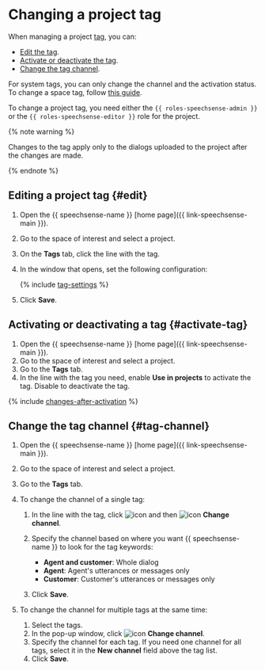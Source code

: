 # Changing a project tag

When managing a project [tag](../../../concepts/tags.md), you can:

* [Edit the tag](#edit).
* [Activate or deactivate the tag](#activate-tag).
* [Change the tag channel](#tag-channel).

For system tags, you can only change the channel and the activation status. To change a space tag, follow [this guide](../../space/tag/change.md).

To change a project tag, you need either the `{{ roles-speechsense-admin }}` or the `{{ roles-speechsense-editor }}` role for the project.

{% note warning %}

Changes to the tag apply only to the dialogs uploaded to the project after the changes are made.

{% endnote %}

## Editing a project tag {#edit}

1. Open the {{ speechsense-name }} [home page]({{ link-speechsense-main }}).
1. Go to the space of interest and select a project.
1. On the **Tags** tab, click the line with the tag.
1. In the window that opens, set the following configuration:

   {% include [tag-settings](../../../../_includes/speechsense/tag/tag-settings.md) %}

1. Click **Save**.

## Activating or deactivating a tag {#activate-tag}

1. Open the {{ speechsense-name }} [home page]({{ link-speechsense-main }}).
1. Go to the space of interest and select a project.
1. Go to the **Tags** tab.
1. In the line with the tag you need, enable **Use in projects** to activate the tag. Disable to deactivate the tag.

{% include [changes-after-activation](../../../../_includes/speechsense/tag/changes-after-activation.md) %}

## Change the tag channel {#tag-channel}

1. Open the {{ speechsense-name }} [home page]({{ link-speechsense-main }}).
1. Go to the space of interest and select a project.
1. Go to the **Tags** tab.
1. To change the channel of a single tag:

   1. In the line with the tag, click ![icon](../../../../_assets/console-icons/ellipsis.svg) and then ![icon](../../../../_assets/console-icons/arrow-right-arrow-left.svg) **Change channel**.
   1. Specify the channel based on where you want {{ speechsense-name }} to look for the tag keywords:

      * **Agent and customer**: Whole dialog
      * **Agent**: Agent's utterances or messages only
      * **Customer**: Customer's utterances or messages only

   1. Click **Save**.

1. To change the channel for multiple tags at the same time:

   1. Select the tags.
   1. In the pop-up window, click ![icon](../../../../_assets/console-icons/arrow-right-arrow-left.svg) **Change channel**.
   1. Specify the channel for each tag. If you need one channel for all tags, select it in the **New channel** field above the tag list.
   1. Click **Save**.

